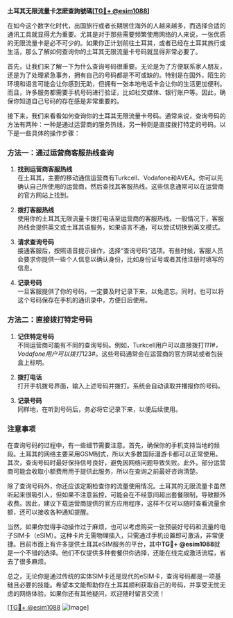**土耳其无限流量卡怎麽查詢號碼[[TG💪+ @esim1088](https://t.me/s/esim1088)]**

在如今这个数字化时代，出国旅行或者长期居住海外的人越来越多，而选择合适的通讯工具就显得尤为重要。尤其是对于那些需要频繁使用网络的人来说，一张优质的无限流量卡是必不可少的。如果你正计划前往土耳其，或者已经在土耳其旅行或生活，那么了解如何查询你的土耳其无限流量卡号码就显得非常必要了。

首先，让我们来了解一下为什么查询号码很重要。无论是为了方便联系家人朋友，还是为了处理紧急事务，拥有自己的号码都是不可或缺的。特别是在国外，陌生的环境和语言可能会让你感到无助，但拥有一张本地电话卡会让你的生活更加便利。而且，许多服务都需要手机号码进行验证，比如社交媒体、银行账户等。因此，确保你知道自己号码的存在感是非常重要的。

接下来，我们来看看如何查询你的土耳其无限流量卡号码。通常来说，查询号码的方法有两种：一种是通过运营商的服务热线，另一种则是直接拨打特定的号码。以下是一些具体的操作步骤：

### 方法一：通过运营商客服热线查询

1. **找到运营商客服热线**  
   在土耳其，主要的移动通信运营商有Turkcell、Vodafone和AVEA。你可以先确认自己所使用的运营商，然后查找其客服热线。这些信息通常可以在运营商的官方网站上找到。

2. **拨打客服热线**  
   使用你的土耳其无限流量卡拨打电话至运营商的客服热线。一般情况下，客服热线会提供英文或土耳其语服务，如果语言不通，可以尝试切换到英文模式。

3. **请求查询号码**  
   接通客服后，按照语音提示操作，选择“查询号码”选项。有些时候，客服人员会要求你提供一些个人信息以确认身份，比如身份证号或者其他注册时填写的信息。

4. **记录号码**  
   一旦客服提供了你的号码，一定要及时记录下来，以免遗忘。同时，也可以将这个号码保存在手机的通讯录中，方便日后使用。

### 方法二：直接拨打特定号码

1. **记住特定号码**  
   不同运营商可能有不同的查询号码。例如，Turkcell用户可以直接拨打*111#，Vodafone用户可以拨打*123#。这些号码通常会在运营商的官方网站或者包装盒上标明。

2. **拨打电话**  
   打开手机拨号界面，输入上述号码并拨打。系统会自动读取并播报你的号码。

3. **记录号码**  
   同样地，在听到号码后，务必将它记录下来，以便后续使用。

### 注意事项

在查询号码的过程中，有一些细节需要注意。首先，确保你的手机支持当地的频段。土耳其的网络主要采用GSM制式，所以大多数国际漫游卡都可以正常使用。其次，查询号码时最好保持信号良好，避免因网络问题导致失败。此外，部分运营商可能会收取小额费用用于提供此服务，所以在查询之前最好咨询清楚。

除了查询号码外，你还应该定期检查你的流量使用情况。土耳其的无限流量卡虽然听起来很吸引人，但如果不注意监控，可能会在不经意间超出套餐限制，导致额外收费。因此，建议下载运营商提供的官方应用程序，这样不仅可以随时查看流量余额，还可以接收各种通知提醒。

当然，如果你觉得手动操作过于麻烦，也可以考虑购买一张预装好号码和流量的电子SIM卡（eSIM）。这种卡片无需物理插入，只需通过手机设置即可激活，非常便捷。目前市面上有许多提供土耳其eSIM服务的平台，其中**TG💪+ @esim1088**就是一个不错的选择。他们不仅提供多种套餐供你选择，还能在线完成激活流程，省去了很多麻烦。

总之，无论你是通过传统的实体SIM卡还是现代的eSIM卡，查询号码都是一项基础且必要的技能。希望本文能帮助你在土耳其顺利获取自己的号码，并享受无忧无虑的网络体验。如果你还有其他疑问，欢迎随时留言交流！

[[TG💪+ @esim1088](https://t.me/s/esim1088) ![Image](https://i.postimg.cc/4NQfJmqS/Snipaste-2025-05-13-00-14-12.png)]
